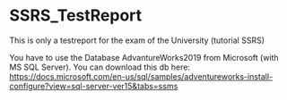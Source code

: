 # SSRS_TestReport
This is only a testreport for the exam of the University (tutorial SSRS)

You have to use the Database AdvantureWorks2019 from Microsoft (with MS SQL Server).
You can download this db here: https://docs.microsoft.com/en-us/sql/samples/adventureworks-install-configure?view=sql-server-ver15&tabs=ssms
